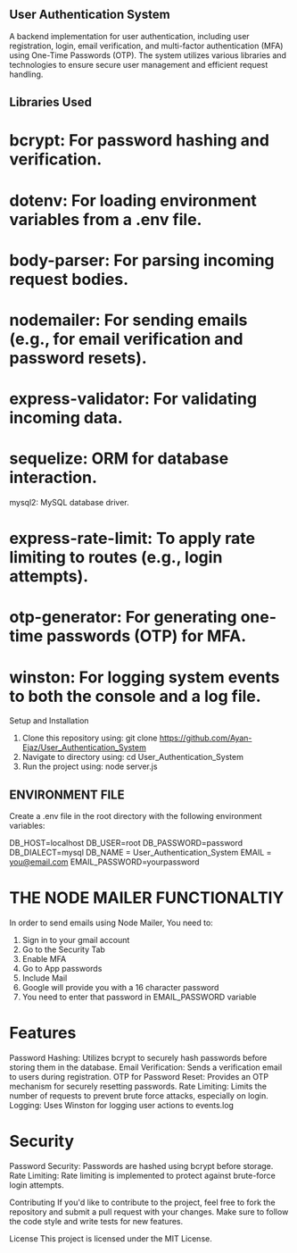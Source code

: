 ## User Authentication System

A backend implementation for user authentication, including user registration, login, email verification, and multi-factor authentication (MFA) using One-Time Passwords (OTP). The system utilizes various libraries and technologies to ensure secure user management and efficient request handling.

## Libraries Used
# bcrypt: For password hashing and verification.
# dotenv: For loading environment variables from a .env file.
# body-parser: For parsing incoming request bodies.
# nodemailer: For sending emails (e.g., for email verification and password resets).
# express-validator: For validating incoming data.
# sequelize: ORM for database interaction.
mysql2: MySQL database driver.
# express-rate-limit: To apply rate limiting to routes (e.g., login attempts).
# otp-generator: For generating one-time passwords (OTP) for MFA.
# winston: For logging system events to both the console and a log file.

Setup and Installation

1. Clone this repository using:
    git clone https://github.com/Ayan-Ejaz/User_Authentication_System
2. Navigate to directory using:
    cd User_Authentication_System
3. Run the project using:
     node server.js


## ENVIRONMENT FILE
Create a .env file in the root directory with the following environment variables:

DB_HOST=localhost
DB_USER=root
DB_PASSWORD=password
DB_DIALECT=mysql
DB_NAME = User_Authentication_System
EMAIL = you@email.com
EMAIL_PASSWORD=yourpassword

# THE NODE MAILER FUNCTIONALTIY
In order to send emails using Node Mailer, You need to:
1. Sign in to your gmail account
2. Go to the Security Tab
3. Enable MFA
4. Go to App passwords
5. Include Mail
6. Google will provide you with a 16 character password
7. You need to enter that password in EMAIL_PASSWORD variable

# Features
Password Hashing: Utilizes bcrypt to securely hash passwords before storing them in the database.
Email Verification: Sends a verification email to users during registration.
OTP for Password Reset: Provides an OTP mechanism for securely resetting passwords.
Rate Limiting: Limits the number of requests to prevent brute force attacks, especially on login.
Logging: Uses Winston for logging user actions to events.log

# Security
Password Security: Passwords are hashed using bcrypt before storage.
Rate Limiting: Rate limiting is implemented to protect against brute-force login attempts.


Contributing
If you'd like to contribute to the project, feel free to fork the repository and submit a pull request with your changes. Make sure to follow the code style and write tests for new features.

License
This project is licensed under the MIT License.
